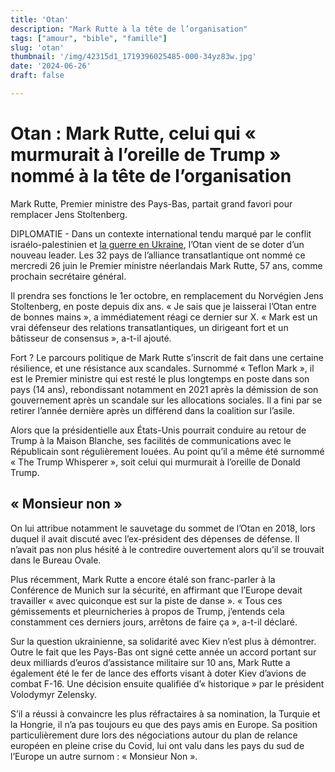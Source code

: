 ```yaml
---
title: 'Otan'
description: "Mark Rutte à la tête de l’organisation" 
tags: ["amour", "bible", "famille"]
slug: 'otan'
thumbnail: '/img/42315d1_1719396025485-000-34yz83w.jpg'
date: '2024-06-26'
draft: false

---
```


# Otan : Mark Rutte, celui qui « murmurait à l’oreille de Trump » nommé à la tête de l’organisation



Mark Rutte, Premier ministre des Pays-Bas, partait grand favori pour remplacer Jens Stoltenberg.

DIPLOMATIE - Dans un contexte international tendu marqué par le conflit israélo-palestinien et <a href="https://www.huffingtonpost.fr/international/article/guerre-en-ukraine-comment-cette-coalition-veut-kiev-avec-des-f-16_218002.html" class="lien">la guerre en Ukraine</a>, l’Otan vient de se doter d’un nouveau leader. Les 32 pays de l’alliance transatlantique ont nommé ce mercredi 26 juin le Premier ministre néerlandais Mark Rutte, 57 ans, comme prochain secrétaire général.

Il prendra ses fonctions le 1er octobre, en remplacement du Norvégien Jens Stoltenberg, en poste depuis dix ans. « Je sais que je laisserai l’Otan entre de bonnes mains », a immédiatement réagi ce dernier sur X. « Mark est un vrai défenseur des relations transatlantiques, un dirigeant fort et un bâtisseur de consensus », a-t-il ajouté.

Fort ? Le parcours politique de Mark Rutte s’inscrit de fait dans une certaine résilience, et une résistance aux scandales. Surnommé « Teflon Mark », il est le Premier ministre qui est resté le plus longtemps en poste dans son pays (14 ans), rebondissant notamment en 2021 après la démission de son gouvernement après un scandale sur les allocations sociales. Il a fini par se retirer l’année dernière après un différend dans la coalition sur l’asile.

Alors que la présidentielle aux États-Unis pourrait conduire au retour de Trump à la Maison Blanche, ses facilités de communications avec le Républicain sont régulièrement louées. Au point qu’il a même été surnommé « The Trump Whisperer », soit celui qui murmurait à l’oreille de Donald Trump.

## « Monsieur non »
On lui attribue notamment le sauvetage du sommet de l’Otan en 2018, lors duquel il avait discuté avec l’ex-président des dépenses de défense. Il n’avait pas non plus hésité à le contredire ouvertement alors qu’il se trouvait dans le Bureau Ovale.

Plus récemment, Mark Rutte a encore étalé son franc-parler à la Conférence de Munich sur la sécurité, en affirmant que l’Europe devait travailler « avec quiconque est sur la piste de danse ». « Tous ces gémissements et pleurnicheries à propos de Trump, j’entends cela constamment ces derniers jours, arrêtons de faire ça », a-t-il déclaré.

Sur la question ukrainienne, sa solidarité avec Kiev n’est plus à démontrer. Outre le fait que les Pays-Bas ont signé cette année un accord portant sur deux milliards d’euros d’assistance militaire sur 10 ans, Mark Rutte a également été le fer de lance des efforts visant à doter Kiev d’avions de combat F-16. Une décision ensuite qualifiée d’« historique » par le président Volodymyr Zelensky.

S’il a réussi à convaincre les plus réfractaires à sa nomination, la Turquie et la Hongrie, il n’a pas toujours eu que des pays amis en Europe. Sa position particulièrement dure lors des négociations autour du plan de relance européen en pleine crise du Covid, lui ont valu dans les pays du sud de l’Europe un autre surnom : « Monsieur Non ».
